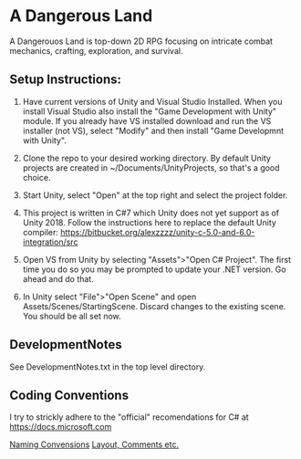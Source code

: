 # A Dangerous Land

A Dangerouos Land is top-down 2D RPG focusing on intricate combat mechanics,
crafting, exploration, and survival.

## Setup Instructions:

1) Have current versions of Unity and Visual Studio Installed. When you install
   Visual Studio also install the "Game Development with Unity" module. If you
   already have VS installed download and run the VS installer (not VS), select
   "Modify" and then install "Game Developmnt with Unity".

2) Clone the repo to your desired working directory. By default Unity projects
   are created in ~/Documents/UnityProjects, so that's a good choice.

3) Start Unity, select "Open" at the top right and select the project folder.

4) This project is written in C#7 which Unity does not yet support as of Unity
   2018. Follow the instructions here to replace the default Unity compiler:
      https://bitbucket.org/alexzzzz/unity-c-5.0-and-6.0-integration/src

6) Open VS from Unity by selecting "Assets">"Open C# Project". The first time
   you do so you may be prompted to update your .NET version. Go ahead and do
   that.

5) In Unity select "File">"Open Scene" and open Assets/Scenes/StartingScene.
   Discard changes to the existing scene. You should be all set now.

## DevelopmentNotes

See DevelopmentNotes.txt in the top level directory. 

## Coding Conventions

I try to strickly adhere to the "official" recomendations for C# at https://docs.microsoft.com

[Naming Convensions](https://docs.microsoft.com/en-us/dotnet/standard/design-guidelines/naming-guidelines)
[Layout, Comments etc.](https://docs.microsoft.com/en-us/dotnet/csharp/programming-guide/inside-a-program/coding-conventions)